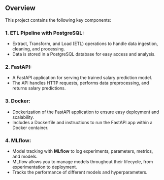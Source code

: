 
## Overview

This project contains the following key components:

### 1. **ETL Pipeline with PostgreSQL**:
   - Extract, Transform, and Load (ETL) operations to handle data ingestion, cleaning, and processing.
   - Data is stored in a PostgreSQL database for easy access and analysis.

### 2. **FastAPI**:
   - A FastAPI application for serving the trained salary prediction model.
   - The API handles HTTP requests, performs data preprocessing, and returns salary predictions.

### 3. **Docker**:
   - Dockerization of the FastAPI application to ensure easy deployment and scalability.
   - Includes a Dockerfile and instructions to run the FastAPI app within a Docker container.

### 4. **MLflow**:
   - Model tracking with **MLflow** to log experiments, parameters, metrics, and models.
   - MLflow allows you to manage models throughout their lifecycle, from experimentation to deployment.
   - Tracks the performance of different models and hyperparameters.



